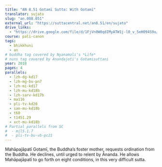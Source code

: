 ```yaml
---
title: "AN 8.51 Gotamī Sutta: With Gotamī"
translator: sujato
slug: "an.008.051"
external_url: "https://suttacentral.net/an8.51/en/sujato"
drive_links:
  - "https://drive.google.com/file/d/1FjVn0W0qdIMyATW1j-l0_v_5eH094S9u/view?usp=drivesdk"
course: pali-canon
tags:
  - bhikkhuni
  - an
# buddha tag covered by Nyanamoli's *Life*
# nuns tag covered by Anandajoti's Gotamisuttani
year: 2018
pages: 4
parallels:
  - lzh-dg-kd17
  - lzh-mg-bu-pn7
  - lzh-mi-kd17
  - lzh-mu-kd18b
  - lzh-sarv-kd17b
  - ma116
  - pli-tv-kd20
  - san-mu-kd18b
  - t60
  - t1451.29
  - xct-mu-kd18b
# Partial parallels from SC
#  - mil5.1.7
#  - pli-tv-bu-vb-pc21
---
```


Mahāpajāpatī Gotamī, the Buddha’s foster mother, requests ordination from the Buddha. He declines, until urged to relent by Ānanda. He allows Mahāpajāpatī to go forth on eight conditions, in this very difficult sutta.
